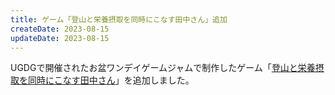 ```yaml
---
title: ゲーム「登山と栄養摂取を同時にこなす田中さん」追加
createDate: 2023-08-15
updateDate: 2023-08-15
---
```


UGDGで開催されたお盆ワンデイゲームジャムで制作したゲーム「[登山と栄養摂取を同時にこなす田中さん](/games/paralleltozanandeatmrtanaka/)」を追加しました。
